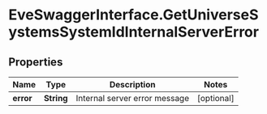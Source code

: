# EveSwaggerInterface.GetUniverseSystemsSystemIdInternalServerError

## Properties
Name | Type | Description | Notes
------------ | ------------- | ------------- | -------------
**error** | **String** | Internal server error message | [optional] 


